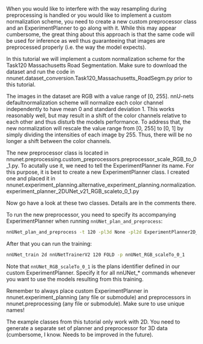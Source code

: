 When you would like to interfere with the way resampling during preprocessing is handled or you would like to implement 
a custom normalization scheme, you need to create a new custom preprocessor class and an ExperimentPlanner to go along 
with it. While this may appear cumbersome, the great thing about this approach is that the same code will be used for 
inference as well thus guaranteeing that images are preprocessed properly (i.e. the way the model expects).

In this tutorial we will implement a custom normalization scheme for the Task120 Massachusetts Road Segmentation. Make 
sure to download the dataset and run the code in nnunet.dataset_conversion.Task120_Massachusetts_RoadSegm.py prior to this tutorial.

The images in the dataset are RGB with a value range of [0, 255]. nnU-nets defaultnormalization scheme will normalize 
each color channel independently to have mean 0 and standard deviation 1. This works reasonably well, but may result 
in a shift of the color channels relative to each other and thus disturb the models performance. To address that, the new
normalization will rescale the value range from [0, 255] to [0, 1] by simply dividing the intensities of each image by 
255. Thus, there will be no longer a shift between the color channels.

The new preprocessor class is located in nnunet.preprocessing.custom_preprocessors.preprocessor_scale_RGB_to_0_1.py. 
To acutally use it, we need to tell the ExperimentPlanner its name. For this purpose, it is best to create a new 
ExperimentPlanner class. I created one and placed it in 
nnunet.experiment_planning.alternative_experiment_planning.normalization.experiment_planner_2DUNet_v21_RGB_scaleto_0_1.py

Now go have a look at these two classes. Details are in the comments there.

To run the new preprocessor, you need to specify its accompanying ExperimentPlanner when running 
`nnUNet_plan_and_preprocess`:

```bash
nnUNet_plan_and_preprocess -t 120 -pl3d None -pl2d ExperimentPlanner2D_v21_RGB_scaleTo_0_1
```

After that you can run the training:

```bash
nnUNet_train 2d nnUNetTrainerV2 120 FOLD -p nnUNet_RGB_scaleTo_0_1
```

Note that `nnUNet_RGB_scaleTo_0_1` is the plans identifier defined in our custom ExperimentPlanner. Specify it for all 
nnUNet_* commands whenever you want to use the models resulting from this training.

Remember to always place custom ExperimentPlanner in nnunet.experiment_planning (any file or submodule) and 
preprocessors in nnunet.preprocessing (any file or submodule). Make sure to use unique names!

The example classes from this tutorial only work with 2D. You need to generate a separate set of planner and preprocessor
for 3D data (cumbersome, I know. Needs to be improved in the future).